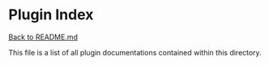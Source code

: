 # Plugin Index

[Back to README.md](../README.md)

This file is a list of all plugin documentations contained within this directory.